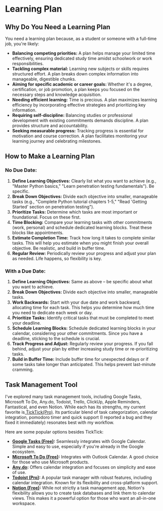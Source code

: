 # Learning Plan

## Why Do You Need a Learning Plan

You need a learning plan because, as a student or someone with a full-time job, you're likely:

* **Balancing competing priorities:** A plan helps manage your limited time effectively, ensuring dedicated study time amidst schoolwork or work responsibilities.
* **Tackling complex material:** Learning new subjects or skills requires structured effort. A plan breaks down complex information into manageable, digestible chunks.
* **Aiming for specific academic or career goals:** Whether it's a degree, certification, or job promotion, a plan keeps you focused on the necessary steps and knowledge acquisition.
* **Needing efficient learning:** Time is precious. A plan maximizes learning efficiency by incorporating effective strategies and prioritizing key information.
* **Requiring self-discipline:** Balancing studies or professional development with existing commitments demands discipline. A plan provides structure and accountability.
* **Seeking measurable progress:** Tracking progress is essential for motivation and course correction. A plan facilitates monitoring your learning journey and celebrating milestones.

## How to Make a Learning Plan

### **No Due Date:**

1. **Define Learning Objectives:** Clearly list what you want to achieve (e.g., "Master Python basics," "Learn penetration testing fundamentals"). Be specific.
2. **Break Down Objectives:** Divide each objective into smaller, manageable tasks (e.g., "Complete Python tutorial chapters 1-5," "Read 'Getting Started' section on penetration testing").
3. **Prioritize Tasks:** Determine which tasks are most important or foundational. Focus on these first.
4. **Time Blocking:** Compare your learning tasks with other commitments (work, personal) and schedule dedicated learning blocks. Treat these blocks like appointments.
5. **Estimate Completion Time:** Track how long it takes to complete similar tasks. This will help you estimate when you might finish your overall objective. Be realistic, and build in buffer time.
6. **Regular Review:** Periodically review your progress and adjust your plan as needed. Life happens, so flexibility is key.

### **With a Due Date:**

1. **Define Learning Objectives:** Same as above – be specific about what you want to achieve.
2. **Break Down Objectives:** Divide each objective into smaller, manageable tasks.
3. **Work Backwards:** Start with your due date and work backward, allocating time for each task. This helps you determine how much time you need to dedicate each week or day.
4. **Prioritize Tasks:** Identify critical tasks that must be completed to meet your deadline.
5. **Schedule Learning Blocks:** Schedule dedicated learning blocks in your calendar, considering your other commitments. Since you have a deadline, sticking to the schedule is crucial.
6. **Track Progress and Adjust:** Regularly review your progress. If you fall behind, adjust your plan by either increasing study time or re-prioritizing tasks.
7. **Build in Buffer Time:** Include buffer time for unexpected delays or if some tasks take longer than anticipated. This helps prevent last-minute cramming.

## Task Management Tool

I've explored many task management tools, including Google Tasks, Microsoft To Do, Any.do, Todoist, Trello, ClickUp,  Apple Reminders, Fantastical, and even Notion. While each has its strengths, my current favorite is[ TickTick(Pro)](https://ticktick.com). Its particular blend of task categorization, calendar integration, pomodoro timer and quick support (I reported a bug and they fixed it immediately) resonates best with my workflow.

Here are some popular options besides TickTick:  &#x20;

* [**Google Tasks (Free)**](https://tasks.google.com)**:** Seamlessly integrates with Google Calendar. Simple and easy to use, especially if you're already in the Google ecosystem.  &#x20;
* [**Microsoft To Do (Free)**](https://to-do.office.com)**:** Integrates with Outlook Calendar. A good choice for those who use Microsoft products.  &#x20;
* [**Any.do**](https://www.any.do/)**:** Offers calendar integration and focuses on simplicity and ease of use.  &#x20;
* [**Todoist (Pro)**](https://www.todoist.com)**:** A popular task manager with robust features, including calendar integration. Known for its flexibility and cross-platform support.  &#x20;
* [**Notion (Free)**](https://www.notion.com)**:** While not strictly a task management app, Notion's flexibility allows you to create task databases and link them to calendar views. This makes it a powerful option for those who want an all-in-one workspace.



